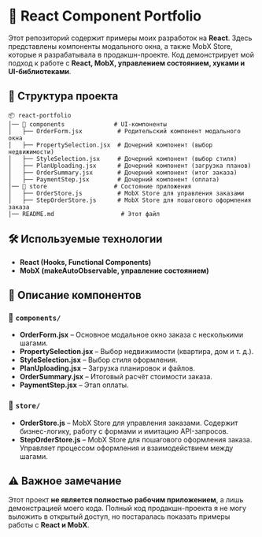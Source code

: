 # 📌 React Component Portfolio

Этот репозиторий содержит примеры моих разработок на **React**. Здесь представлены компоненты модального окна, а также MobX Store, которые я разрабатывала в продакшн-проекте. Код демонстрирует мой подход к работе с **React, MobX, управлением состоянием, хуками и UI-библиотеками**.

## 📂 Структура проекта
```
📦 react-portfolio
│── 📁 components              # UI-компоненты
│   ├── OrderForm.jsx          # Родительский компонент модального окна
│   ├── PropertySelection.jsx  # Дочерний компонент (выбор недвижимости)
│   ├── StyleSelection.jsx     # Дочерний компонент (выбор стиля)
│   ├── PlanUploading.jsx      # Дочерний компонент (загрузка планов)
│   ├── OrderSummary.jsx       # Дочерний компонент (итог заказа)
│   ├── PaymentStep.jsx        # Дочерний компонент (оплата)
│── 📁 store                   # Состояние приложения
│   ├── OrderStore.js          # MobX Store для управления заказами
│   ├── StepOrderStore.js      # MobX Store для пошагового оформления заказа
│── README.md                   # Этот файл
```

## 🛠 Используемые технологии
- **React (Hooks, Functional Components)**
- **MobX (makeAutoObservable, управление состоянием)**

## 🔹 Описание компонентов
### 📁 `components/`
- **OrderForm.jsx** – Основное модальное окно заказа с несколькими шагами.
- **PropertySelection.jsx** – Выбор недвижимости (квартира, дом и т. д.).
- **StyleSelection.jsx** – Выбор стиля оформления.
- **PlanUploading.jsx** – Загрузка планировок и файлов.
- **OrderSummary.jsx** – Итоговый расчёт стоимости заказа.
- **PaymentStep.jsx** – Этап оплаты.

### 📁 `store/`
- **OrderStore.js** – MobX Store для управления заказами. Содержит бизнес-логику, работу с формами и имитацию API-запросов.
- **StepOrderStore.js** – MobX Store для пошагового оформления заказа. Управляет процессом оформления и взаимодействием между шагами.

## ⚠️ Важное замечание
Этот проект **не является полностью рабочим приложением**, а лишь демонстрацией моего кода. Полный код продакшн-проекта я не могу выложить в открытый доступ, но постаралась показать примеры работы с **React и MobX**.
